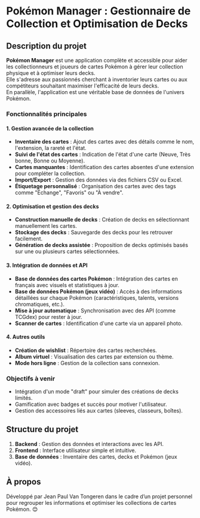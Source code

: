# Pokémon Manager : Gestionnaire de Collection et Optimisation de Decks

## Description du projet
**Pokémon Manager** est une application complète et accessible pour aider les collectionneurs et joueurs de cartes Pokémon à gérer leur collection physique et à optimiser leurs decks.  
Elle s'adresse aux passionnés cherchant à inventorier leurs cartes ou aux compétiteurs souhaitant maximiser l'efficacité de leurs decks.  
En parallèle, l'application est une véritable base de données de l'univers Pokémon.

### Fonctionnalités principales

#### 1. Gestion avancée de la collection
- **Inventaire des cartes** : Ajout des cartes avec des détails comme le nom, l'extension, la rareté et l'état.
- **Suivi de l'état des cartes** : Indication de l'état d'une carte (Neuve, Très bonne, Bonne ou Moyenne).
- **Cartes manquantes** : Identification des cartes absentes d'une extension pour compléter la collection.
- **Import/Export** : Gestion des données via des fichiers CSV ou Excel.
- **Étiquetage personnalisé** : Organisation des cartes avec des tags comme "Échange", "Favoris" ou "À vendre".

#### 2. Optimisation et gestion des decks
- **Construction manuelle de decks** : Création de decks en sélectionnant manuellement les cartes.
- **Stockage des decks** : Sauvegarde des decks pour les retrouver facilement.
- **Génération de decks assistée** : Proposition de decks optimisés basés sur une ou plusieurs cartes sélectionnées.

#### 3. Intégration de données et API
- **Base de données des cartes Pokémon** : Intégration des cartes en français avec visuels et statistiques à jour.
- **Base de données Pokémon (jeux vidéo)** : Accès à des informations détaillées sur chaque Pokémon (caractéristiques, talents, versions chromatiques, etc.).
- **Mise à jour automatique** : Synchronisation avec des API (comme TCGdex) pour rester à jour.
- **Scanner de cartes** : Identification d'une carte via un appareil photo.

#### 4. Autres outils
- **Création de wishlist** : Répertoire des cartes recherchées.
- **Album virtuel** : Visualisation des cartes par extension ou thème.
- **Mode hors ligne** : Gestion de la collection sans connexion.

### Objectifs à venir
- Intégration d'un mode "draft" pour simuler des créations de decks limités.
- Gamification avec badges et succès pour motiver l'utilisateur.
- Gestion des accessoires liés aux cartes (sleeves, classeurs, boîtes).

## Structure du projet
1. **Backend** : Gestion des données et interactions avec les API.
2. **Frontend** : Interface utilisateur simple et intuitive.
3. **Base de données** : Inventaire des cartes, decks et Pokémon (jeux vidéo).

## À propos
Développé par Jean Paul Van Tongeren dans le cadre d’un projet personnel pour regrouper les informations et optimiser les collections de cartes Pokémon. 😊

